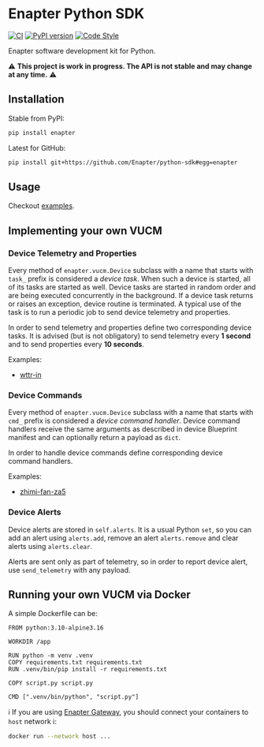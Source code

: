 # Enapter Python SDK

[![CI](https://github.com/Enapter/python-sdk/actions/workflows/ci.yml/badge.svg)](https://github.com/Enapter/python-sdk/actions/workflows/ci.yml)
[![PyPI version](https://img.shields.io/pypi/v/enapter.svg)](https://pypi.org/project/enapter)
[![Code Style](https://img.shields.io/badge/code%20style-black-000000.svg)](https://github.com/python/black)

Enapter software development kit for Python.

:warning: **This project is work in progress. The API is not stable and may change at any time.** :warning:

## Installation

Stable from PyPI:

```bash
pip install enapter
```

Latest for GitHub:

```bash
pip install git+https://github.com/Enapter/python-sdk#egg=enapter
```

## Usage

Checkout [examples](examples).

## Implementing your own VUCM

### Device Telemetry and Properties

Every method of `enapter.vucm.Device` subclass with a name that starts with
`task_` prefix is considered a _device task_. When such a device is started,
all of its tasks are started as well. Device tasks are started in random order
and are being executed concurrently in the background. If a device task returns
or raises an exception, device routine is terminated. A typical use of the task
is to run a periodic job to send device telemetry and properties.

In order to send telemetry and properties define two corresponding device
tasks. It is advised (but is not obligatory) to send telemetry every **1
second** and to send properties every **10 seconds**.

Examples:

- [wttr-in](examples/vucm/wttr-in)

### Device Commands

Every method of `enapter.vucm.Device` subclass with a name that starts with
`cmd_` prefix is considered a _device command handler_. Device command handlers
receive the same arguments as described in device Blueprint manifest and can
optionally return a payload as `dict`.

In order to handle device commands define corresponding device command
handlers.

Examples:

- [zhimi-fan-za5](examples/vucm/zhimi-fan-za5)

### Device Alerts

Device alerts are stored in `self.alerts`. It is a usual Python `set`, so you
can add an alert using `alerts.add`, remove an alert `alerts.remove` and clear
alerts using `alerts.clear`.

Alerts are sent only as part of telemetry, so in order to report device alert,
use `send_telemetry` with any payload.

## Running your own VUCM via Docker

A simple Dockerfile can be:

```
FROM python:3.10-alpine3.16

WORKDIR /app

RUN python -m venv .venv
COPY requirements.txt requirements.txt
RUN .venv/bin/pip install -r requirements.txt

COPY script.py script.py

CMD [".venv/bin/python", "script.py"]
```

:information_source: If you are using [Enapter
Gateway](https://handbook.enapter.com/software/gateway_software/), you should
connect your containers to `host` network :information_source::

```bash
docker run --network host ...
```
